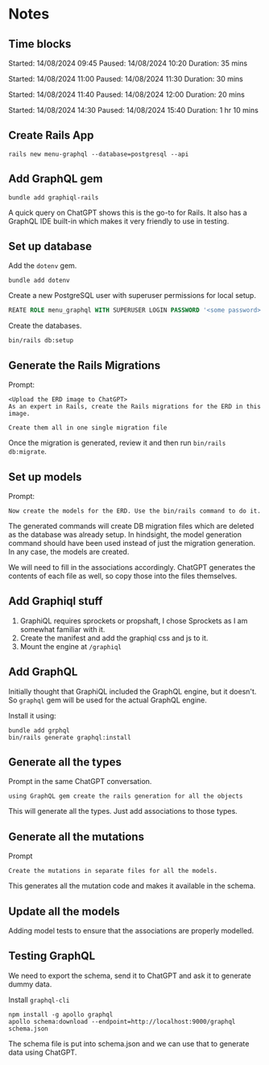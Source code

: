# Notes

## Time blocks

Started: 14/08/2024 09:45
Paused: 14/08/2024 10:20
Duration: 35 mins

Started: 14/08/2024 11:00
Paused: 14/08/2024 11:30
Duration: 30 mins

Started: 14/08/2024 11:40
Paused: 14/08/2024 12:00
Duration: 20 mins

Started: 14/08/2024 14:30
Paused: 14/08/2024 15:40
Duration: 1 hr 10 mins

## Create Rails App

```shell
rails new menu-graphql --database=postgresql --api
```

## Add GraphQL gem

```shell
bundle add graphiql-rails
```

A quick query on ChatGPT shows this is the go-to for Rails.
It also has a GraphQL IDE built-in which makes it very friendly to use in testing.

## Set up database

Add the `dotenv` gem.

```shell
bundle add dotenv
```

Create a new PostgreSQL user with superuser permissions for local setup.

```sql
REATE ROLE menu_graphql WITH SUPERUSER LOGIN PASSWORD '<some password>';
```

Create the databases.

```shell
bin/rails db:setup
```

## Generate the Rails Migrations

Prompt:

```text
<Upload the ERD image to ChatGPT>
As an expert in Rails, create the Rails migrations for the ERD in this image.

Create them all in one single migration file
```

Once the migration is generated, review it and then run `bin/rails db:migrate`.

## Set up models

Prompt:

```text
Now create the models for the ERD. Use the bin/rails command to do it.
```

The generated commands will create DB migration files which
are deleted as the database was already setup.
In hindsight, the model generation command should have been
used instead of just the migration generation.
In any case, the models are created.

We will need to fill in the associations accordingly.
ChatGPT generates the contents of each file as well,
so copy those into the files themselves.

## Add Graphiql stuff

1. GraphiQL requires sprockets or propshaft,
   I chose Sprockets as I am somewhat familiar with it.
2. Create the manifest and add the graphiql css and js to it.
3. Mount the engine at `/graphiql`

## Add GraphQL

Initially thought that GraphiQL included the GraphQL engine,
but it doesn't.
So `graphql` gem will be used for the actual GraphQL engine.

Install it using:

```shell
bundle add grphql
bin/rails generate graphql:install
```

## Generate all the types

Prompt in the same ChatGPT conversation.

```text
using GraphQL gem create the rails generation for all the objects
```

This will generate all the types. Just add associations to those types.

## Generate all the mutations

Prompt

```text
Create the mutations in separate files for all the models.
```

This generates all the mutation code and makes it available in the schema.

## Update all the models

Adding model tests to ensure that the associations are properly modelled.

## Testing GraphQL

We need to export the schema, send it to ChatGPT and ask it to generate dummy data.

Install `graphql-cli`

```shell
npm install -g apollo graphql
apollo schema:download --endpoint=http://localhost:9000/graphql schema.json
```

The schema file is put into schema.json and we can use that to generate data using ChatGPT.
